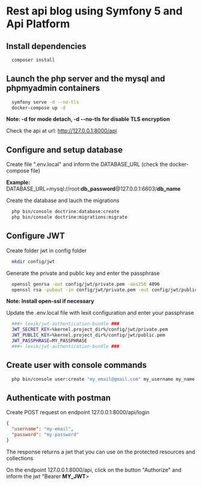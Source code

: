 # Rest api blog using Symfony 5 and Api Platform

## Install dependencies

```bash
  composer install
```

## Launch the php server and the mysql and phpmyadmin containers

```bash
  symfony serve -d --no-tls
  docker-compose up -d
```

**Note: -d for mode detach, -d --no-tls for disable TLS encryption**

Check the api at url: http://127.0.0.1:8000/api

## Configure and setup database

Create file ".env.local" and inform the DATABASE_URL (check the docker-compose file)

**Example:** DATABASE_URL=mysql://root:**db_password**@127.0.0.1:6603/**db_name**

Create the database and lauch the migrations

```bash
  php bin/console doctrine:database:create
  php bin/console doctrine:migrations:migrate
```

## Configure JWT

Create folder jwt in config folder

```bash
  mkdir config/jwt
```

Generate the private and public key and enter the passphrase

```bash
  openssl genrsa -out config/jwt/private.pem -aes256 4096
  openssl rsa -pubout -in config/jwt/private.pem -out config/jwt/public.pem
```

**Note: Install open-ssl if necessary**

Update the .env.local file with lexit configuration and enter your passphrase

```bash
  ###> lexik/jwt-authentication-bundle ###
  JWT_SECRET_KEY=%kernel.project_dir%/config/jwt/private.pem
  JWT_PUBLIC_KEY=%kernel.project_dir%/config/jwt/public.pem
  JWT_PASSPHRASE=MY_PASSPHRASE
  ###< lexik/jwt-authentication-bundle ###
```

## Create user with console commands

```bash
  php bin/console user:create "my_email@gmail.com" my_username my_name
```

## Authenticate with postman

Create POST request on endpoint 127.0.0.1:8000/api/login

```json
{
  "username": "my-email",
  "password": "my-password"
}
```

The response returns a jwt that you can use on the protected resources and collections

On the endpoint 127.0.0.1:8000/api, click on the button "Authorize" and inform the jwt "Bearer **MY_JWT**>
